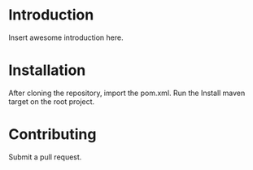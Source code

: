 # Introduction
Insert awesome introduction here.

# Installation
After cloning the repository, import the pom.xml.
Run the Install maven target on the root project.

# Contributing
Submit a pull request.